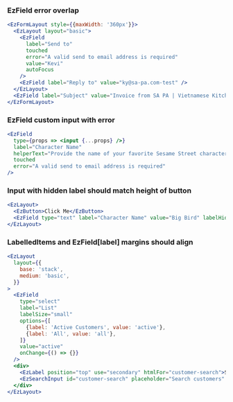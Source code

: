 ### EzField error overlap

```jsx
<EzFormLayout style={{maxWidth: '360px'}}>
  <EzLayout layout="basic">
    <EzField
      label="Send to"
      touched
      error="A valid send to email address is required"
      value="Kevi"
      autoFocus
    />
    <EzField label="Reply to" value="ky@sa-pa.com-test" />
  </EzLayout>
  <EzField label="Subject" value="Invoice from SA PA | Vietnamese Kitchen" />
</EzFormLayout>
```

### EzField custom input with error

```jsx
<EzField
  type={props => <input {...props} />}
  label="Character Name"
  helperText="Provide the name of your favorite Sesame Street character."
  touched
  error="A valid send to email address is required"
/>
```

### Input with hidden label should match height of button

```jsx
<EzLayout>
  <EzButton>Click Me</EzButton>
  <EzField type="text" label="Character Name" value="Big Bird" labelHidden />
</EzLayout>
```

### LabelledItems and EzField[label] margins should align

```jsx
<EzLayout
  layout={{
    base: 'stack',
    medium: 'basic',
  }}
>
  <EzField
    type="select"
    label="List"
    labelSize="small"
    options={[
      {label: 'Active Customers', value: 'active'},
      {label: 'All', value: 'all'},
    ]}
    value="active"
    onChange={() => {}}
  />
  <div>
    <EzLabel position="top" use="secondary" htmlFor="customer-search">Search</EzLabel>
    <EzSearchInput id="customer-search" placeholder="Search customers" />
  </div>
</EzLayout>
```
